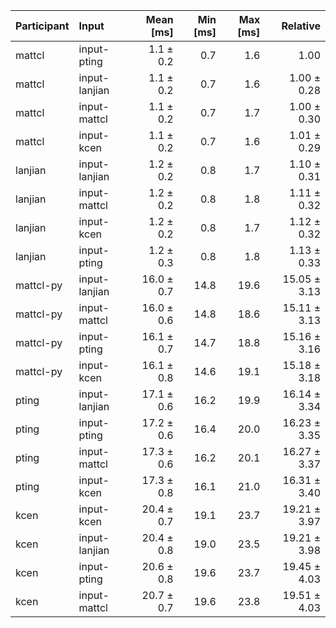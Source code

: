 | Participant | Input | Mean [ms] | Min [ms] | Max [ms] | Relative |
|:---|:---|---:|---:|---:|---:|
| mattcl | input-pting | 1.1 ± 0.2 | 0.7 | 1.6 | 1.00 |
| mattcl | input-lanjian | 1.1 ± 0.2 | 0.7 | 1.6 | 1.00 ± 0.28 |
| mattcl | input-mattcl | 1.1 ± 0.2 | 0.7 | 1.7 | 1.00 ± 0.30 |
| mattcl | input-kcen | 1.1 ± 0.2 | 0.7 | 1.6 | 1.01 ± 0.29 |
| lanjian | input-lanjian | 1.2 ± 0.2 | 0.8 | 1.7 | 1.10 ± 0.31 |
| lanjian | input-mattcl | 1.2 ± 0.2 | 0.8 | 1.8 | 1.11 ± 0.32 |
| lanjian | input-kcen | 1.2 ± 0.2 | 0.8 | 1.7 | 1.12 ± 0.32 |
| lanjian | input-pting | 1.2 ± 0.3 | 0.8 | 1.8 | 1.13 ± 0.33 |
| mattcl-py | input-lanjian | 16.0 ± 0.7 | 14.8 | 19.6 | 15.05 ± 3.13 |
| mattcl-py | input-mattcl | 16.0 ± 0.6 | 14.8 | 18.6 | 15.11 ± 3.13 |
| mattcl-py | input-pting | 16.1 ± 0.7 | 14.7 | 18.8 | 15.16 ± 3.16 |
| mattcl-py | input-kcen | 16.1 ± 0.8 | 14.6 | 19.1 | 15.18 ± 3.18 |
| pting | input-lanjian | 17.1 ± 0.6 | 16.2 | 19.9 | 16.14 ± 3.34 |
| pting | input-pting | 17.2 ± 0.6 | 16.4 | 20.0 | 16.23 ± 3.35 |
| pting | input-mattcl | 17.3 ± 0.6 | 16.2 | 20.1 | 16.27 ± 3.37 |
| pting | input-kcen | 17.3 ± 0.8 | 16.1 | 21.0 | 16.31 ± 3.40 |
| kcen | input-kcen | 20.4 ± 0.7 | 19.1 | 23.7 | 19.21 ± 3.97 |
| kcen | input-lanjian | 20.4 ± 0.8 | 19.0 | 23.5 | 19.21 ± 3.98 |
| kcen | input-pting | 20.6 ± 0.8 | 19.6 | 23.7 | 19.45 ± 4.03 |
| kcen | input-mattcl | 20.7 ± 0.7 | 19.6 | 23.8 | 19.51 ± 4.03 |
